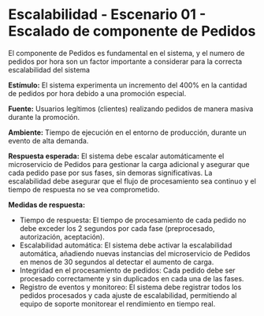 # Escalabilidad - Escenario 01 - Escalado de componente de Pedidos

El componente de Pedidos es fundamental en el sistema, y el numero de pedidos por hora son un factor importante a considerar para la correcta escalabilidad del sistema

**Estímulo:** El sistema experimenta un incremento del 400% en la cantidad de pedidos por hora debido a una promoción especial.

**Fuente:** Usuarios legítimos (clientes) realizando pedidos de manera masiva durante la promoción.

**Ambiente:** Tiempo de ejecución en el entorno de producción, durante un evento de alta demanda.

**Respuesta esperada:** El sistema debe escalar automáticamente el microservicio de Pedidos para gestionar la carga adicional y asegurar que cada pedido pase por sus fases, sin demoras significativas. La escalabilidad debe asegurar que el flujo de procesamiento sea continuo y el tiempo de respuesta no se vea comprometido.

**Medidas de respuesta:**

- Tiempo de respuesta: El tiempo de procesamiento de cada pedido no debe exceder los 2 segundos por cada fase (preprocesado, autorización, aceptación).
- Escalabilidad automática: El sistema debe activar la escalabilidad automática, añadiendo nuevas instancias del microservicio de Pedidos en menos de 30 segundos al detectar el aumento de carga.
- Integridad en el procesamiento de pedidos: Cada pedido debe ser procesado correctamente y sin duplicados en cada una de las fases.
- Registro de eventos y monitoreo: El sistema debe registrar todos los pedidos procesados y cada ajuste de escalabilidad, permitiendo al equipo de soporte monitorear el rendimiento en tiempo real.
